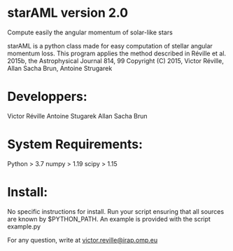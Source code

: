 # starAML version 2.0

Compute easily the angular momentum of solar-like stars

starAML is a python class made for easy computation of stellar angular momentum loss.
This program applies the method described in Réville et al. 2015b, the Astrophysical Journal 814, 99
Copyright (C) 2015, Victor Réville, Allan Sacha Brun, Antoine Strugarek

# Developpers:

Victor Réville 
Antoine Stugarek
Allan Sacha Brun

# System Requirements:

Python > 3.7
numpy > 1.19
scipy > 1.15

# Install:

No specific instructions for install. 
Run your script ensuring that all sources are known by $PYTHON_PATH.
An example is provided with the script example.py

For any question, write at victor.reville@irap.omp.eu

